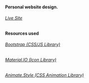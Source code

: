 #### **Personal website design.**
###### [Live Site](https://gamingonline.github.io/) 

#### Resources used
###### [Bootstrap (CSS/JS Library)](https://getbootstrap.com/)
###### [Material.IO (Icon Library)](https://material.io/)
###### [Animate.Style (CSS Animation Library)](https://animate.style/)
